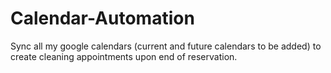 # Calendar-Automation
Sync all my google calendars (current and future calendars to be added) to create cleaning appointments upon end of reservation.
